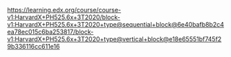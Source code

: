 https://learning.edx.org/course/course-v1:HarvardX+PH525.6x+3T2020/block-v1:HarvardX+PH525.6x+3T2020+type@sequential+block@6e40bafb8b2c4ea78ec015c6ba253817/block-v1:HarvardX+PH525.6x+3T2020+type@vertical+block@e18e65551bf745f29b336116cc611e16
